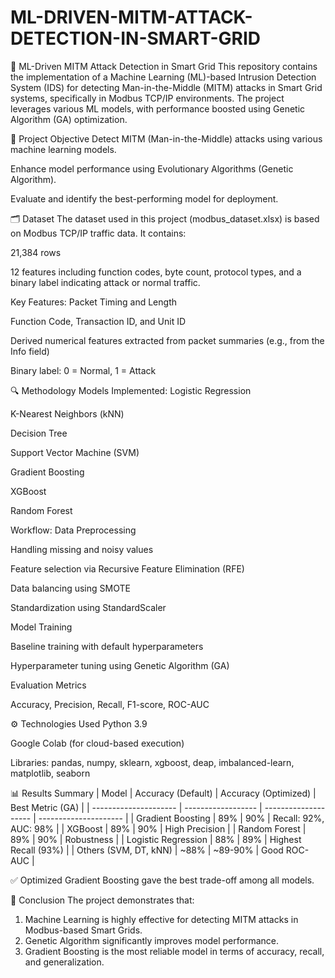 # ML-DRIVEN-MITM-ATTACK-DETECTION-IN-SMART-GRID
🔐 ML-Driven MITM Attack Detection in Smart Grid
This repository contains the implementation of a Machine Learning (ML)-based Intrusion Detection System (IDS) for detecting Man-in-the-Middle (MITM) attacks in Smart Grid systems, specifically in Modbus TCP/IP environments. The project leverages various ML models, with performance boosted using Genetic Algorithm (GA) optimization.

🧠 Project Objective
Detect MITM (Man-in-the-Middle) attacks using various machine learning models.

Enhance model performance using Evolutionary Algorithms (Genetic Algorithm).

Evaluate and identify the best-performing model for deployment.

🗂 Dataset
The dataset used in this project (modbus_dataset.xlsx) is based on Modbus TCP/IP traffic data. It contains:

21,384 rows

12 features including function codes, byte count, protocol types, and a binary label indicating attack or normal traffic.

Key Features:
Packet Timing and Length

Function Code, Transaction ID, and Unit ID

Derived numerical features extracted from packet summaries (e.g., from the Info field)

Binary label: 0 = Normal, 1 = Attack

🔍 Methodology
Models Implemented:
Logistic Regression

K-Nearest Neighbors (kNN)

Decision Tree

Support Vector Machine (SVM)

Gradient Boosting

XGBoost

Random Forest

Workflow:
Data Preprocessing

Handling missing and noisy values

Feature selection via Recursive Feature Elimination (RFE)

Data balancing using SMOTE

Standardization using StandardScaler

Model Training

Baseline training with default hyperparameters

Hyperparameter tuning using Genetic Algorithm (GA)

Evaluation Metrics

Accuracy, Precision, Recall, F1-score, ROC-AUC

⚙️ Technologies Used
Python 3.9

Google Colab (for cloud-based execution)

Libraries: pandas, numpy, sklearn, xgboost, deap, imbalanced-learn, matplotlib, seaborn

📊 Results Summary
| Model                 | Accuracy (Default) | Accuracy (Optimized) | Best Metric (GA)      |
| --------------------- | ------------------ | -------------------- | --------------------- |
| Gradient Boosting     | 89%                | 90%                  | Recall: 92%, AUC: 98% |
| XGBoost               | 89%                | 90%                  | High Precision        |
| Random Forest         | 89%                | 90%                  | Robustness            |
| Logistic Regression   | 88%                | 89%                  | Highest Recall (93%)  |
| Others (SVM, DT, kNN) | \~88%              | \~89-90%             | Good ROC-AUC          |


✅ Optimized Gradient Boosting gave the best trade-off among all models.

📌 Conclusion
The project demonstrates that:
1. Machine Learning is highly effective for detecting MITM attacks in Modbus-based Smart Grids.
2. Genetic Algorithm significantly improves model performance.
3. Gradient Boosting is the most reliable model in terms of accuracy, recall, and generalization.
